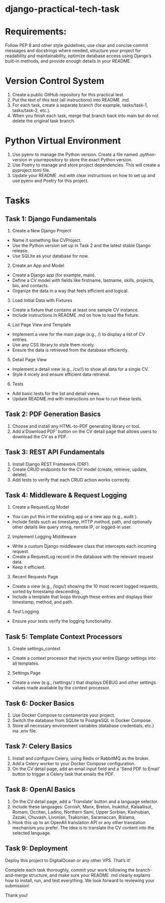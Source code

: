 # django-practical-tech-task

# Requirements:
Follow PEP 8 and other style guidelines, use clear and concise commit messages and docstrings
where needed, structure your project for readability and maintainability, optimize database access
using Django’s built-in methods, and provide enough details in your README.

# Version Control System
1. Create a public GitHub repository for this practical test.
2. Put the text of this test (all instructions) into README .md.
3. For each task, create a separate branch (for example, tasks/task-1, tasks/task-2, etc.).
4. When you finish each task, merge that branch back into main but do not delete the original task branch.

# Python Virtual Environment
1. Use pyenv to manage the Python version. Create a file named .python-version in yourrepository to store the exact Python version.
2. Use Poetry to manage and store project dependencies. This will create a pyproject.toml file.
3. Update your README .md with clear instructions on how to set up and use pyenv and Poetry for this project.

# Tasks
## Task 1: Django Fundamentals
1. Create a New Django Project
* Name it something like CVProject.
* Use the Python version set up in Task 2 and the latest stable Django release.
* Use SQLite as your database for now.
2. Create an App and Model
* Create a Django app (for example, main).
* Define a CV model with fields like firstname, lastname, skills, projects, bio, and contacts.
* Organize the data in a way that feels efficient and logical.
3. Load Initial Data with Fixtures
* Create a fixture that contains at least one sample CV instance.
* Include instructions in README .md on how to load the fixture.
4. List Page View and Template
* Implement a view for the main page (e.g., /) to display a list of CV entries.
* Use any CSS library to style them nicely.
* Ensure the data is retrieved from the database efficiently.
5. Detail Page View
* Implement a detail view (e.g., /cv/<id>/) to show all data for a single CV.
* Style it nicely and ensure efficient data retrieval.
6. Tests
* Add basic tests for the list and detail views.
* Update README.md with instructions on how to run these tests.

## Task 2: PDF Generation Basics
1. Choose and install any HTML-to-PDF generating library or tool.
2. Add a'Download PDF' button on the CV detail page that allows users to download the CV as a
PDF.

## Task 3: REST API Fundamentals
1. Install Django REST Framework (DRF).
2. Create CRUD endpoints for the CV model (create, retrieve, update, delete).
3. Add tests to verify that each CRUD action works correctly.

## Task 4: Middleware & Request Logging
1. Create a RequestLog Model
* You can put this in the existing app or a new app (e.g., audit ).
* Include fields such as timestamp, HTTP method, path, and optionally other details like query string, remote IP, or logged-in user.
2. Implement Logging Middleware
* Write a custom Django middleware class that intercepts each incoming request.
* Create a RequestLog record in the database with the relevant request data.
* Keep it efficient.
3. Recent Requests Page
* Create a view (e.g., /logs/) showing the 10 most recent logged requests, sorted by timestamp descending.
* Include a template that loops through these entries and displays their timestamp, method, and path.
4. Test Logging
* Ensure your tests verify the logging functionality.

## Task 5: Template Context Processors
1. Create settings_context
* Create a context processor that injects your entire Django settings into all templates.
2. Settings Page
* Create a view (e.g., /settings/ ) that displays DEBUG and other settings values made available by the context processor.

## Task 6: Docker Basics
1. Use Docker Compose to containerize your project.
2. Switch the database from SQLite to PostgreSQL in Docker Compose.
3. Store all necessary environment variables (database credentials, etc.) ina .env file.

## Task 7: Celery Basics
1. Install and configure Celery, using Redis or RabbitMQ as the broker.
2. Add a Celery worker to your Docker Compose configuration.
3. On the CV detail page, add an email input field and a 'Send PDF to Email’ button to trigger a
Celery task that emails the PDF.

## Task 8: OpenAl Basics
1. On the CV detail page, add a 'Translate' button and a language selector.
2. Include these languages: Cornish, Manx, Breton, Inuktitut, Kalaallisut, Romani, Occitan, Ladino, Northern Sami, Upper Sorbian, Kashubian, Zazaki, Chuvash, Livonian, Tsakonian, Saramaccan, Bislama,
3. Hook this up to an OpenAIl translation API or any other translation mechanism you prefer. The idea is to translate the CV content into the selected language.

## Task 9: Deployment
Deploy this project to DigitalOcean or any other VPS.
That’s it!

Complete each task thoroughly, commit your work following the branch-and-merge structure, and make sure your README .md clearly explains how to install, run, and test everything. We look forward to reviewing your submission!

Thank you!
